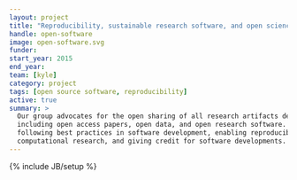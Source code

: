 ```yaml
---
layout: project
title: "Reproducibility, sustainable research software, and open science"
handle: open-software
image: open-software.svg
funder:
start_year: 2015
end_year:
team: [kyle]
category: project
tags: [open source software, reproducibility]
active: true
summary: >
  Our group advocates for the open sharing of all research artifacts developed with public funds,
  including open access papers, open data, and open research software. We work on
  following best practices in software development, enabling reproducibility in
  computational research, and giving credit for software developments.
---
```

{% include JB/setup %}
